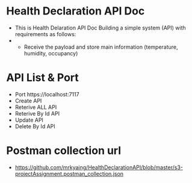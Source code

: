# Health Declaration API Doc
- This is Health Delaration API Doc Building a simple system (API) with requirements as follows:
- -  Receive the payload and store main information (temperature, humidity,
occupancy)
# API List & Port 
- Port https://localhost:7117
- Create API
- Reterive ALL API
- Reterive By Id API
- Update API
- Delete By Id API
# Postman collection url 
- https://github.com/mrkyaing/HealthDeclarationAPI/blob/master/s3-projectAssignment.postman_collection.json